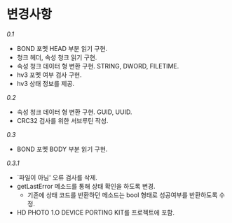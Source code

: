 ﻿변경사항
=============

*0.1*

+ BOND 포멧 HEAD 부분 읽기 구현.
+ 청크 헤더, 속성 청크 읽기 구현.
+ 속성 청크 데이터 형 변환 구현. STRING, DWORD, FILETIME.
+ hv3 포멧 여부 검사 구현.
+ hv3 상태 정보를 제공.

*0.2*

+ 속성 청크 데이터 형 변환 구현. GUID, UUID.
+ CRC32 검사를 위한 서브루틴 작성.

*0.3*

+ BOND 포멧 BODY 부분 읽기 구현.

*0.3.1*

+ `파일이 아님' 오류 검사를 삭제.
+ getLastError 메소드를 통해 상태 확인을 하도록 변경.
	+ 기존에 상태 코드를 반환하던 메소드는 bool 형태로 성공여부를 반환하도록 수정.
+ HD PHOTO 1.O DEVICE PORTING KIT를 프로젝트에 포함.
